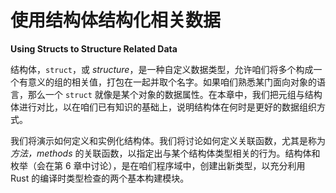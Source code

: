 # 使用结构体结构化相关数据

**Using Structs to Structure Related Data**

结构体，`struct`，或 *structure*，是一种自定义数据类型，允许咱们将多个构成一个有意义的组的相关值，打包在一起并取个名字。如果咱们熟悉某门面向对象的语言，那么一个 `struct` 就像是某个对象的数据属性。在本章中，我们把元组与结构体进行对比，以在咱们已有知识的基础上，说明结构体在何时是更好的数据组织方式。

我们将演示如何定义和实例化结构体。我们将讨论如何定义关联函数，尤其是称为 *方法，methods* 的关联函数，以指定出与某个结构体类型相关的行为。结构体和枚举（会在第 6 章中讨论），是在咱们程序域中，创建出新类型，以充分利用 Rust 的编译时类型检查的两个基本构建模块。


